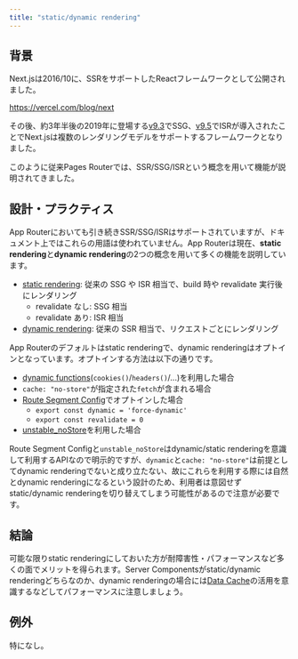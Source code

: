 ```yaml
---
title: "static/dynamic rendering"
---
```


## 背景

Next.jsは2016/10に、SSRをサポートしたReactフレームワークとして公開されました。

https://vercel.com/blog/next

その後、約3年半後の2019年に登場する[v9.3](https://nextjs.org/blog/next-9-3)でSSG、[v9.5](https://nextjs.org/blog/next-9-5)でISRが導入されたことでNext.jsは複数のレンダリングモデルをサポートするフレームワークとなりました。

このように従来Pages Routerでは、SSR/SSG/ISRという概念を用いて機能が説明されてきました。

## 設計・プラクティス

App Routerにおいても引き続きSSR/SSG/ISRはサポートされていますが、ドキュメント上ではこれらの用語は使われていません。App Routerは現在、**static rendering**と**dynamic rendering**の2つの概念を用いて多くの機能を説明しています。

- [static rendering](https://nextjs.org/docs/app/building-your-application/rendering/server-components#static-rendering-default): 従来の SSG や ISR 相当で、build 時や revalidate 実行後にレンダリング
  - revalidate なし: SSG 相当
  - revalidate あり: ISR 相当
- [dynamic rendering](https://nextjs.org/docs/app/building-your-application/rendering/server-components#dynamic-rendering): 従来の SSR 相当で、リクエストごとにレンダリング

App Routerのデフォルトはstatic renderingで、dynamic renderingはオプトインとなっています。オプトインする方法は以下の通りです。

- [dynamic functions](https://nextjs.org/docs/app/building-your-application/routing/route-handlers#dynamic-functions)(`cookies()`/`headers()`/...)を利用した場合
- `cache: "no-store"`が指定された`fetch`が含まれる場合
- [Route Segment Config](https://nextjs.org/docs/app/api-reference/file-conventions/route-segment-config)でオプトインした場合
  - `export const dynamic = 'force-dynamic'`
  - `export const revalidate = 0`
- [unstable_noStore](https://nextjs.org/docs/app/api-reference/functions/unstable_noStore)を利用した場合

Route Segment Configと`unstable_noStore`はdynamic/static renderingを意識して利用するAPIなので明示的ですが、`dynamic`と`cache: "no-store"`は前提としてdynamic renderingでないと成り立たない、故にこれらを利用する際には自然とdynamic renderingになるという設計のため、利用者は意図せずstatic/dynamic renderingを切り替えてしまう可能性があるので注意が必要です。

## 結論

可能な限りstatic renderingにしておいた方が耐障害性・パフォーマンスなど多くの面でメリットを得られます。Server Componentsがstatic/dynamic renderingどちらなのか、dynamic renderingの場合には[Data Cache](https://nextjs.org/docs/app/building-your-application/caching#data-cache)の活用を意識するなどしてパフォーマンスに注意しましょう。

## 例外

特になし。
